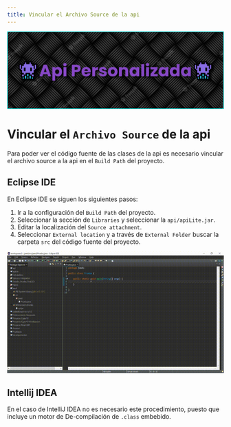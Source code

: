 ```yaml
---
title: Vincular el Archivo Source de la api
---
```


![a](/images/banner.png)

# Vincular el `Archivo Source` de la api

Para poder ver el código fuente de las clases de la api es necesario vincular
el archivo source a la api en el `Build Path` del proyecto.

## Eclipse IDE

En Eclipse IDE se siguen los siguientes pasos:

1. Ir a la configuración del `Build Path` del proyecto.
2. Seleccionar la sección de `Libraries` y seleccionar la `api/apiLite.jar`.
3. Editar la localización del `Source attachment`.
4. Seleccionar `External location` y a través de `External Folder` buscar la carpeta `src` del código fuente del proyecto.

![a](/gifs/source.gif)

## Intellij IDEA

En el caso de IntelliJ IDEA no es necesario
este procedimiento, puesto que incluye un motor de De-compilación de `.class` embebido.
